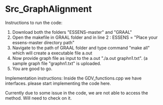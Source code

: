 # Src_GraphAlignment

Instructions to run the code: 

1. Download both the folders "ESSENS-master" and "GRAAL"
2. Open the makefile in GRAAL folder and in line 2 : ESSENS = "Place your essens-master directory path" 
3. Navigate to the path of GRAAL folder and type command "make all" which will create a executable file a.out
4. Now provide graph file as input to the a.out "./a.out graphn1.txt". (a sample graph file "graphn1.txt" is uploaded.
5. You are good to go.

Implementation instructions:
Inside the GDV_functions.cpp we have interfaces. please start implementing the code here.

Currently due to some issue in the code, we are not able to access the method. Will need to check on it. 
